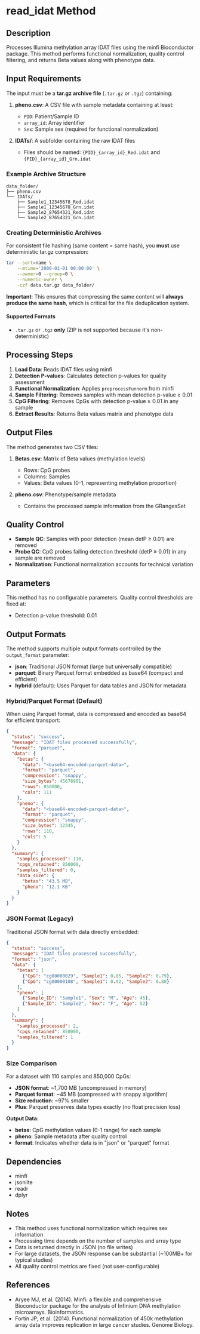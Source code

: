 # read_idat Method

## Description

Processes Illumina methylation array IDAT files using the minfi Bioconductor package. This method performs functional normalization, quality control filtering, and returns Beta values along with phenotype data.

## Input Requirements

The input must be a **tar.gz archive file** (`.tar.gz` or `.tgz`) containing:

1. **pheno.csv**: A CSV file with sample metadata containing at least:
   - `PID`: Patient/Sample ID
   - `array_id`: Array identifier
   - `Sex`: Sample sex (required for functional normalization)

2. **IDATs/**: A subfolder containing the raw IDAT files
   - Files should be named: `{PID}_{array_id}_Red.idat` and `{PID}_{array_id}_Grn.idat`

### Example Archive Structure
```
data_folder/
├── pheno.csv
└── IDATs/
    ├── Sample1_12345678_Red.idat
    ├── Sample1_12345678_Grn.idat
    ├── Sample2_87654321_Red.idat
    └── Sample2_87654321_Grn.idat
```

### Creating Deterministic Archives

For consistent file hashing (same content = same hash), you **must** use deterministic tar.gz compression:

```bash
tar --sort=name \
    --mtime='2000-01-01 00:00:00' \
    --owner=0 --group=0 \
    --numeric-owner \
    -czf data.tar.gz data_folder/
```

**Important**: This ensures that compressing the same content will **always produce the same hash**, which is critical for the file deduplication system.

#### Supported Formats
- `.tar.gz` or `.tgz` **only** (ZIP is not supported because it's non-deterministic)

## Processing Steps

1. **Load Data**: Reads IDAT files using minfi
2. **Detection P-values**: Calculates detection p-values for quality assessment
3. **Functional Normalization**: Applies `preprocessFunnorm` from minfi
4. **Sample Filtering**: Removes samples with mean detection p-value ≥ 0.01
5. **CpG Filtering**: Removes CpGs with detection p-value ≥ 0.01 in any sample
6. **Extract Results**: Returns Beta values matrix and phenotype data

## Output Files

The method generates two CSV files:

1. **Betas.csv**: Matrix of Beta values (methylation levels)
   - Rows: CpG probes
   - Columns: Samples
   - Values: Beta values (0-1, representing methylation proportion)

2. **pheno.csv**: Phenotype/sample metadata
   - Contains the processed sample information from the GRangesSet

## Quality Control

- **Sample QC**: Samples with poor detection (mean detP ≥ 0.01) are removed
- **Probe QC**: CpG probes failing detection threshold (detP ≥ 0.01) in any sample are removed
- **Normalization**: Functional normalization accounts for technical variation

## Parameters

This method has no configurable parameters. Quality control thresholds are fixed at:
- Detection p-value threshold: 0.01

## Output Formats

The method supports multiple output formats controlled by the `output_format` parameter:
- **json**: Traditional JSON format (large but universally compatible)
- **parquet**: Binary Parquet format embedded as base64 (compact and efficient)
- **hybrid** (default): Uses Parquet for data tables and JSON for metadata

### Hybrid/Parquet Format (Default)

When using Parquet format, data is compressed and encoded as base64 for efficient transport:

```json
{
  "status": "success",
  "message": "IDAT files processed successfully",
  "format": "parquet",
  "data": {
    "betas": {
      "data": "<base64-encoded-parquet-data>",
      "format": "parquet",
      "compression": "snappy",
      "size_bytes": 45678901,
      "rows": 850000,
      "cols": 111
    },
    "pheno": {
      "data": "<base64-encoded-parquet-data>",
      "format": "parquet", 
      "compression": "snappy",
      "size_bytes": 12345,
      "rows": 110,
      "cols": 5
    }
  },
  "summary": {
    "samples_processed": 110,
    "cpgs_retained": 850000,
    "samples_filtered": 0,
    "data_size": {
      "betas": "43.5 MB",
      "pheno": "12.1 KB"
    }
  }
}
```

### JSON Format (Legacy)

Traditional JSON format with data directly embedded:
```json
{
  "status": "success",
  "message": "IDAT files processed successfully",
  "format": "json",
  "data": {
    "betas": [
      {"CpG": "cg00000029", "Sample1": 0.85, "Sample2": 0.79},
      {"CpG": "cg00000108", "Sample1": 0.92, "Sample2": 0.88}
    ],
    "pheno": [
      {"Sample_ID": "Sample1", "Sex": "M", "Age": 45},
      {"Sample_ID": "Sample2", "Sex": "F", "Age": 52}
    ]
  },
  "summary": {
    "samples_processed": 2,
    "cpgs_retained": 850000,
    "samples_filtered": 1
  }
}
```

### Size Comparison

For a dataset with 110 samples and 850,000 CpGs:
- **JSON format**: ~1,700 MB (uncompressed in memory)
- **Parquet format**: ~45 MB (compressed with snappy algorithm)
- **Size reduction**: ~97% smaller
- **Plus**: Parquet preserves data types exactly (no float precision loss)

**Output Data:**
- **betas**: CpG methylation values (0-1 range) for each sample
- **pheno**: Sample metadata after quality control
- **format**: Indicates whether data is in "json" or "parquet" format

## Dependencies

- minfi
- jsonlite
- readr
- dplyr

## Notes

- This method uses functional normalization which requires sex information
- Processing time depends on the number of samples and array type
- Data is returned directly in JSON (no file writes)
- For large datasets, the JSON response can be substantial (~100MB+ for typical studies)
- All quality control metrics are fixed (not user-configurable)

## References

- Aryee MJ, et al. (2014). Minfi: a flexible and comprehensive Bioconductor package for the analysis of Infinium DNA methylation microarrays. Bioinformatics.
- Fortin JP, et al. (2014). Functional normalization of 450k methylation array data improves replication in large cancer studies. Genome Biology.

